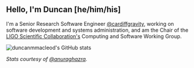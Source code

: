 ## Hello, I'm Duncan [he/him/his]

I'm a Senior Research Software Engineer
[@cardiffgravity](https://github.com/cardiffgravity), working on
software development and systems administration, and am the
Chair of the [LIGO Scientific Collaboration's](https://www.ligo.org)
Computing and Software Working Group.

![duncanmmacleod's GitHub stats](https://github-readme-stats.vercel.app/api?username=duncanmmacleod&count_private=true&show_icons=true&theme=dark)

_Stats courtesy of [@anuraghazra](https://github.com/anuraghazra/github-readme-stats)._
